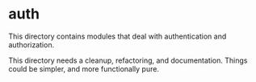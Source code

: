auth
====

This directory contains modules that deal with authentication and 
authorization.

This directory needs a cleanup, refactoring, and documentation.  Things
could be simpler, and more functionally pure.